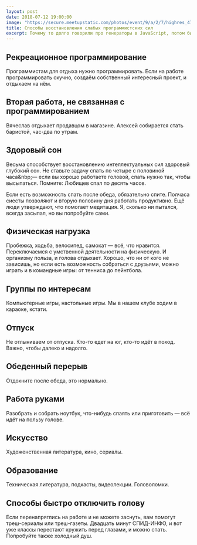 ```yaml
---
layout: post
date: 2018-07-12 19:00:00
image: "https://secure.meetupstatic.com/photos/event/9/a/2/7/highres_472659463.jpeg"
title: Способы восстановления слабых программистских сил
excerpt: Почему то долго говорили про генераторы в JavaScript, потом быстро обсудили, как отдыхать.
---
```


## Рекреационное программирование

Программистам для отдыха нужно программировать. Если на работе программировать скучно, создаём собственный интересный проект, и отдыхаем на нём.

## Вторая работа, не связанная с программированием

Вячеслав отдыхает продавцом в магазине. Алексей собирается стать баристой, час-два по утрам.

## Здоровый сон

Весьма способствует восстановлению интеллектуальных сил здоровый глубокий сон. Не ставьте задачу спать по четыре с половиной часа&nbp;&mdash; если вы хорошо
работаете головой, спать нужно так, чтобы высыпаться. Помните: Любищев спал по десять часов.

Если есть возможность спать после обеда, обязательно спите. Полчаса сиесты позволяют и вторую половину дня работать продуктивно.
Ещё люди утверждают, что помогает медитация. Я, сколько ни пытался, всегда засыпал, но вы попробуйте сами.

## Физическая нагрузка

Пробежка, ходьба, велосипед, самокат&nbsp;&mdash; всё, что нравится. Переключаемся с умственной деятельности на физическую. И организму польза, и голова отдыхает.
Хорошо, что ни от кого не зависишь, но если есть возможность собраться с друзьями, можно играть и в командные игры: от тенниса до пейнтбола.

## Группы по интересам

Компьютерные игры, настольные игры. Мы в нашем клубе ходим в караоке, кстати.

## Отпуск

Не отлыниваем от отпуска. Кто-то едет на юг, кто-то идёт в поход. Важно, чтобы далеко и надолго.

## Обеденный перерыв

Отдохните после обеда, это нормально.

## Работа руками

Разобрать и собрать ноутбук, что-нибудь спаять или приготовить&nbsp;&mdash; всё идёт на пользу голове.

## Искусство

Художенственная литература, кино, сериалы.

## Образование

Техническая литература, подкасты, видеолекции. Головоломки.

## Способы быстро отключить голову

Если перенапряглись на работе и не можете заснуть, вам помогут треш-сериалы или треш-газеты. Двадцать минут СПИД-ИНФО, и вот уже классы перестают кружить перед глазами, и можно спать.
Попробуйте также холодный душ.